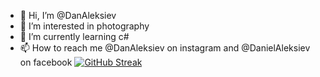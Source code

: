 - 👋 Hi, I’m @DanAleksiev
- 👀 I’m interested in photography
- 🌱 I’m currently learning c#
- 📫 How to reach me @DanAleksiev on instagram and @DanielAleksiev on facebook
[![GitHub Streak](https://streak-stats.demolab.com?user=DanAleksiev&theme=highcontrast&hide_border=true&date_format=j%20M%5B%20Y%5D&mode=weekly)](https://git.io/streak-stats)
<!---
DanAleksiev/DanAleksiev is a ✨ special ✨ repository because its `README.md` (this file) appears on your GitHub profile.
You can click the Preview link to take a look at your changes.
--->
